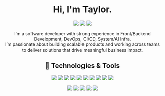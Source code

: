 <div align="center">

# Hi, I'm Taylor.

<p>
  <img src="https://img.shields.io/badge/Based_in-San_Francisco-informational?style=flat&logo=google-maps&logoColor=white&color=2bbc8a" />
  <img src="https://img.shields.io/badge/Focus-Data_Driven_&_Cloud_Native-informational?style=flat&logo=battery&logoColor=white&color=2bbc8a" />
  <img src="https://img.shields.io/badge/Coding-24/7-informational?style=flat&logo=visual-studio-code&logoColor=white&color=2bbc8a" />
</p>

</div>

<div align="center">
<p>
I’m a software developer with strong experience in Front/Backend Development, DevOps, CI/CD, System/AI Infra.<br> 
I’m passionate about building scalable products and working across teams to deliver solutions that drive meaningful business impact.
</p>
</div>

<div align="center">

## 🔧 Technologies & Tools

<p>
  <img src="https://img.shields.io/badge/Code-C++-informational?style=flat&logo=c++&logoColor=white&color=3498db" />
  <img src="https://img.shields.io/badge/Code-C-informational?style=flat&logo=c&logoColor=white&color=3498db" />
  <img src="https://img.shields.io/badge/Code-Java-informational?style=flat&logo=java&logoColor=white&color=3498db" />
  <img src="https://img.shields.io/badge/Code-JavaScript-informational?style=flat&logo=javascript&logoColor=white&color=3498db" />
  <img src="https://img.shields.io/badge/Code-Python-informational?style=flat&logo=python&logoColor=white&color=3498db" />
  <img src="https://img.shields.io/badge/Code-Go-informational?style=flat&logo=go&logoColor=white&color=3498db" />
  <img src="https://img.shields.io/badge/Code-React-informational?style=flat&logo=react&logoColor=white&color=3498db" />
  <img src="https://img.shields.io/badge/Code-TypeScript-informational?style=flat&logo=typescript&logoColor=white&color=3498db" />
  <img src="https://img.shields.io/badge/Code-PHP-informational?style=flat&logo=php&logoColor=white&color=3498db" />
  <img src="https://img.shields.io/badge/Code-Solidity-informational?style=flat&logo=solidity&logoColor=white&color=3498db" />
</p>

<p>
  <img src="https://img.shields.io/badge/Tools-Docker-informational?style=flat&logo=docker&logoColor=white&color=e74c3c" />
  <img src="https://img.shields.io/badge/Tools-Kubernetes-informational?style=flat&logo=kubernetes&logoColor=white&color=e74c3c" />
  <img src="https://img.shields.io/badge/Tools-AWS-informational?style=flat&logo=amazon-aws&logoColor=white&color=e74c3c" />
  <img src="https://img.shields.io/badge/Tools-TensorFlow-informational?style=flat&logo=tensorflow&logoColor=white&color=e74c3c" />
  <img src="https://img.shields.io/badge/Tools-PyTorch-informational?style=flat&logo=pytorch&logoColor=white&color=e74c3c" />
</p>

<!--
## 🚀 Featured Projects

<a href="https://github.com/lllyt8/Contributor">
  <img src="https://github-readme-stats.vercel.app/api/pin/?username=lllyt8&repo=Contributor&theme=radical" />
</a>

</div>

<p align="center">
  <img src="https://komarev.com/ghpvc/?username=lllyt8&color=green" alt="Profile views" />
</p>
